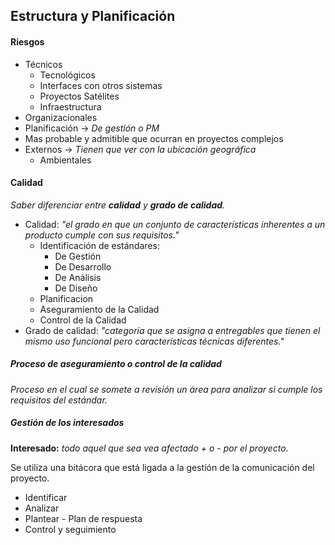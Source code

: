 ## Estructura y Planificación

#### Riesgos

* Técnicos
  * Tecnológicos
  * Interfaces con otros sistemas
  * Proyectos Satélites
  * Infraestructura
* Organizacionales
* Planificación -> _De gestión o PM_
 * Mas probable y admitible que ocurran en proyectos complejos
* Externos -> _Tienen que ver con la ubicación geográfica_
  * Ambientales


#### Calidad

_Saber diferenciar entre **calidad** y **grado de calidad**._
* Calidad: _"el grado en que un conjunto de características inherentes a un producto cumple con sus requisitos."_
  * Identificación de estándares:
    * De Gestión
    * De Desarrollo
    * De Análisis
    * De Diseño
  * Planificacion
  * Aseguramiento de la Calidad
  * Control de la Calidad
* Grado de calidad: _"categoría que se asigna a entregables que tienen el mismo uso funcional pero
características técnicas diferentes."_

##### Proceso de aseguramiento o control de la calidad
_Proceso en el cual se somete a revisión un área para analizar si cumple los requisitos del estándar._

##### Gestión de los interesados
**Interesado:** _todo aquel que sea vea afectado + o - por el proyecto_.

Se utiliza una bitácora que está ligada a la gestión de la comunicación del proyecto.

* Identificar
* Analizar
* Plantear - Plan de respuesta
* Control y seguimiento
